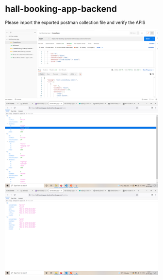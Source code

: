 # hall-booking-app-backend
 Please import the exported postman collection file and verify the APIS


![Alt text](apis.PNG)
![Alt text](rooms.png)
![Alt text](bookings.png)
